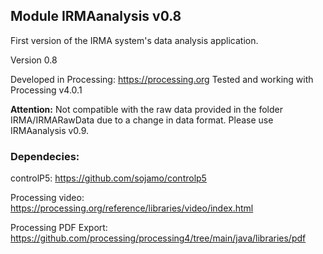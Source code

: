 ## Module IRMAanalysis v0.8

First version of the IRMA system's data analysis application. 

Version 0.8

Developed in Processing: https://processing.org
Tested and working with Processing v4.0.1

**Attention:** Not compatible with the raw data provided in the folder IRMA/IRMARawData due to a change in data format.
Please use IRMAanalysis v0.9.


### Dependecies:

controlP5: https://github.com/sojamo/controlp5

Processing video: https://processing.org/reference/libraries/video/index.html

Processing PDF Export: https://github.com/processing/processing4/tree/main/java/libraries/pdf



